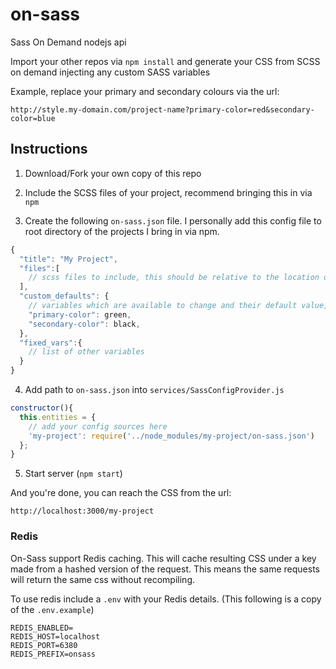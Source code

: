 # on-sass

Sass On Demand nodejs api

Import your other repos via `npm install` and generate your CSS from SCSS on demand injecting any custom SASS variables

Example, replace your primary and secondary colours via the url: 
```
http://style.my-domain.com/project-name?primary-color=red&secondary-color=blue
```

## Instructions

1. Download/Fork your own copy of this repo

2. Include the SCSS files of your project, recommend bringing this in via `npm`

3. Create the following `on-sass.json` file.  I personally add this config file to root directory of the projects I bring in via npm.
```js
{
  "title": "My Project",
  "files":[
    // scss files to include, this should be relative to the location of this config file
  ],
  "custom_defaults": {
    // variables which are available to change and their default value, i.e:
    "primary-color": green,
    "secondary-color": black,
  },
  "fixed_vars":{
    // list of other variables 
  }
}
```

4. Add path to `on-sass.json` into `services/SassConfigProvider.js`

```js
constructor(){
  this.entities = {
    // add your config sources here
    'my-project': require('../node_modules/my-project/on-sass.json')
  };
}
```

5. Start server (`npm start`)

And you're done, you can reach the CSS from the url:

`http://localhost:3000/my-project`

### Redis
On-Sass support Redis caching. This will cache resulting CSS under a key made from a hashed version of the request.
This means the same requests will return the same css without recompiling.

To use redis include a `.env` with your Redis details.  (This following is a copy of the `.env.example`)
```.env
REDIS_ENABLED=
REDIS_HOST=localhost
REDIS_PORT=6380
REDIS_PREFIX=onsass
```
